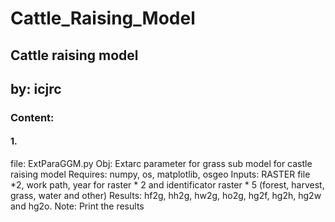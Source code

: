 # Cattle_Raising_Model
## Cattle raising model
## by: icjrc
### Content:
#### 1. 
file: ExtParaGGM.py
Obj: Extarc parameter for grass sub model for castle raising model
Requires: numpy, os, matplotlib, osgeo
Inputs: RASTER file *2, work path, year for raster * 2 and identificator raster * 5 (forest, harvest, grass, water and other)
Results: hf2g, hh2g, hw2g, ho2g, hg2f, hg2h, hg2w and hg2o.
Note: Print the results
